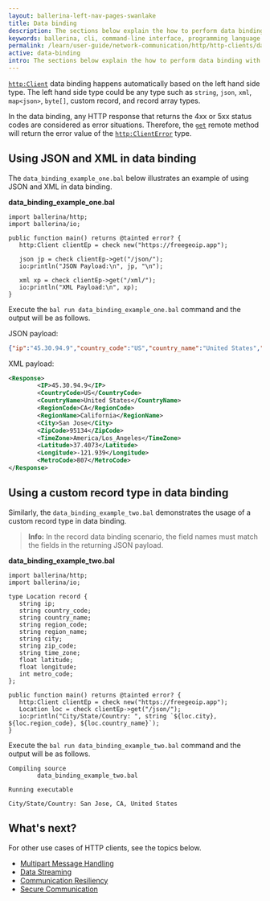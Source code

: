 ```yaml
---
layout: ballerina-left-nav-pages-swanlake
title: Data binding
description: The sections below explain the how to perform data binding with HTTP clients.
keywords: ballerina, cli, command-line interface, programming language
permalink: /learn/user-guide/network-communication/http/http-clients/data-binding/
active: data-binding
intro: The sections below explain the how to perform data binding with HTTP clients.  
---
```


[`http:Client`](https://lib.ballerina.io/ballerina/http/latest/clients/HttpClient) data binding happens automatically based on the left hand side type. The left hand side type could be any type such as `string`, `json`, `xml`, `map<json>`, `byte[]`, custom record, and record array types. 

In the data binding, any HTTP response that returns the 4xx or 5xx status codes are considered as error situations. Therefore, the [`get`](https://lib.ballerina.io/ballerina/http/latest/clients/Client#get) remote method will return the error value of the [`http:ClientError`](https://lib.ballerina.io/ballerina/http/latest/errors#ClientError) type. 

## Using JSON and XML in data binding

The `data_binding_example_one.bal` below illustrates an example of using JSON and XML in data binding.

**data_binding_example_one.bal**

```ballerina
import ballerina/http;
import ballerina/io;
 
public function main() returns @tainted error? {
   http:Client clientEp = check new("https://freegeoip.app");

   json jp = check clientEp->get("/json/");
   io:println("JSON Payload:\n", jp, "\n");

   xml xp = check clientEp->get("/xml/");
   io:println("XML Payload:\n", xp);
}
```

Execute the `bal run data_binding_example_one.bal` command and the output will be as follows.

JSON payload:
```json
{"ip":"45.30.94.9","country_code":"US","country_name":"United States","region_code":"CA","region_name":"California","city":"San Jose","zip_code":"95134","time_zone":"America/Los_Angeles","latitude":37.4073,"longitude":-121.939,"metro_code":807}
```

XML payload:
```xml
<Response>
    	<IP>45.30.94.9</IP>
    	<CountryCode>US</CountryCode>
    	<CountryName>United States</CountryName>
    	<RegionCode>CA</RegionCode>
    	<RegionName>California</RegionName>
    	<City>San Jose</City>
    	<ZipCode>95134</ZipCode>
    	<TimeZone>America/Los_Angeles</TimeZone>
    	<Latitude>37.4073</Latitude>
    	<Longitude>-121.939</Longitude>
    	<MetroCode>807</MetroCode>
</Response>
```

## Using a custom record type in data binding

Similarly, the `data_binding_example_two.bal` demonstrates the usage of a custom record type in data binding.

>**Info:** In the record data binding scenario, the field names must match the fields in the returning JSON payload. 

**data_binding_example_two.bal**

```ballerina
import ballerina/http;
import ballerina/io;
 
type Location record {
   string ip;
   string country_code;
   string country_name;
   string region_code;
   string region_name;
   string city;
   string zip_code;
   string time_zone;
   float latitude;
   float longitude;
   int metro_code;
};
 
public function main() returns @tainted error? {
   http:Client clientEp = check new("https://freegeoip.app");
   Location loc = check clientEp->get("/json/");
   io:println("City/State/Country: ", string `${loc.city}, ${loc.region_code}, ${loc.country_name}`);
}
```

Execute the `bal run data_binding_example_two.bal` command and the output will be as follows.

```
Compiling source
    	data_binding_example_two.bal

Running executable

City/State/Country: San Jose, CA, United States
```

## What's next?

For other use cases of HTTP clients, see the topics below.
- [Multipart Message Handling](/learn/network-communication/http/multipart-message-handling)
- [Data Streaming](/learn/network-communication/http/data-streaming)
- [Communication Resiliency](/learn/network-communication/http/communication-resiliency)
- [Secure Communication](/learn/network-communication/http/secure-communication)

<style> #tree-expand-all, #tree-collapse-all, .cTocElements {display:none;} .cGitButtonContainer {padding-left: 40px;} </style>
